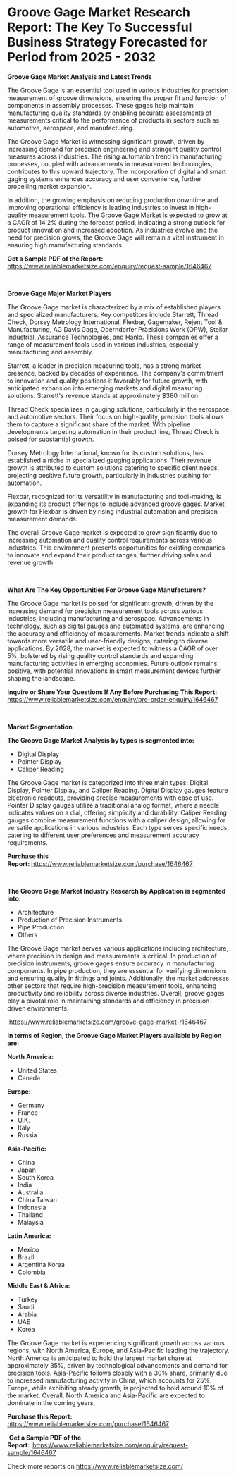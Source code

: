 <p><h1>Groove Gage Market Research Report: The Key To Successful Business Strategy Forecasted for Period from 2025 - 2032</h1></p><p><strong>Groove Gage Market Analysis and Latest Trends</strong></p>
<p><p>The Groove Gage is an essential tool used in various industries for precision measurement of groove dimensions, ensuring the proper fit and function of components in assembly processes. These gages help maintain manufacturing quality standards by enabling accurate assessments of measurements critical to the performance of products in sectors such as automotive, aerospace, and manufacturing.</p><p>The Groove Gage Market is witnessing significant growth, driven by increasing demand for precision engineering and stringent quality control measures across industries. The rising automation trend in manufacturing processes, coupled with advancements in measurement technologies, contributes to this upward trajectory. The incorporation of digital and smart gaging systems enhances accuracy and user convenience, further propelling market expansion.</p><p>In addition, the growing emphasis on reducing production downtime and improving operational efficiency is leading industries to invest in high-quality measurement tools. The Groove Gage Market is expected to grow at a CAGR of 14.2% during the forecast period, indicating a strong outlook for product innovation and increased adoption. As industries evolve and the need for precision grows, the Groove Gage will remain a vital instrument in ensuring high manufacturing standards.</p></p>
<p><strong>Get a Sample PDF of the Report:&nbsp;</strong> <a href="https://www.reliablemarketsize.com/enquiry/request-sample/1646467?utm_campaign=2744&utm_medium=2&utm_source=Github&utm_content=ia&utm_term=11042025&utm_id=groove-gage">https://www.reliablemarketsize.com/enquiry/request-sample/1646467</a></p>
<p>&nbsp;</p>
<p><strong>Groove Gage Major Market Players</strong></p>
<p><p>The Groove Gage market is characterized by a mix of established players and specialized manufacturers. Key competitors include Starrett, Thread Check, Dorsey Metrology International, Flexbar, Gagemaker, Rejent Tool & Manufacturing, AG Davis Gage, Oberndorfer Präzisions Werk (OPW), Stellar Industrial, Assurance Technologies, and Hanlo. These companies offer a range of measurement tools used in various industries, especially manufacturing and assembly.</p><p>Starrett, a leader in precision measuring tools, has a strong market presence, backed by decades of experience. The company's commitment to innovation and quality positions it favorably for future growth, with anticipated expansion into emerging markets and digital measuring solutions. Starrett's revenue stands at approximately $380 million.</p><p>Thread Check specializes in gauging solutions, particularly in the aerospace and automotive sectors. Their focus on high-quality, precision tools allows them to capture a significant share of the market. With pipeline developments targeting automation in their product line, Thread Check is poised for substantial growth.</p><p>Dorsey Metrology International, known for its custom solutions, has established a niche in specialized gauging applications. Their revenue growth is attributed to custom solutions catering to specific client needs, projecting positive future growth, particularly in industries pushing for automation.</p><p>Flexbar, recognized for its versatility in manufacturing and tool-making, is expanding its product offerings to include advanced groove gages. Market growth for Flexbar is driven by rising industrial automation and precision measurement demands.</p><p>The overall Groove Gage market is expected to grow significantly due to increasing automation and quality control requirements across various industries. This environment presents opportunities for existing companies to innovate and expand their product ranges, further driving sales and revenue growth.</p></p>
<p>&nbsp;</p>
<p><strong>What Are The Key Opportunities For Groove Gage Manufacturers?</strong></p>
<p><p>The Groove Gage market is poised for significant growth, driven by the increasing demand for precision measurement tools across various industries, including manufacturing and aerospace. Advancements in technology, such as digital gauges and automated systems, are enhancing the accuracy and efficiency of measurements. Market trends indicate a shift towards more versatile and user-friendly designs, catering to diverse applications. By 2028, the market is expected to witness a CAGR of over 5%, bolstered by rising quality control standards and expanding manufacturing activities in emerging economies. Future outlook remains positive, with potential innovations in smart measurement devices further shaping the landscape.</p></p>
<p><strong>Inquire or Share Your Questions If Any Before Purchasing This Report:</strong> <a href="https://www.reliablemarketsize.com/enquiry/pre-order-enquiry/1646467?utm_campaign=2744&utm_medium=2&utm_source=Github&utm_content=ia&utm_term=11042025&utm_id=groove-gage">https://www.reliablemarketsize.com/enquiry/pre-order-enquiry/1646467</a></p>
<p>&nbsp;</p>
<p><strong>Market Segmentation</strong></p>
<p><strong>The Groove Gage Market Analysis by types is segmented into:</strong></p>
<p><ul><li>Digital Display</li><li>Pointer Display</li><li>Caliper Reading</li></ul></p>
<p><p>The Groove Gage market is categorized into three main types: Digital Display, Pointer Display, and Caliper Reading. Digital Display gauges feature electronic readouts, providing precise measurements with ease of use. Pointer Display gauges utilize a traditional analog format, where a needle indicates values on a dial, offering simplicity and durability. Caliper Reading gauges combine measurement functions with a caliper design, allowing for versatile applications in various industries. Each type serves specific needs, catering to different user preferences and measurement accuracy requirements.</p></p>
<p><strong>Purchase this Report:&nbsp;</strong><a href="https://www.reliablemarketsize.com/purchase/1646467?utm_campaign=2744&utm_medium=2&utm_source=Github&utm_content=ia&utm_term=11042025&utm_id=groove-gage">https://www.reliablemarketsize.com/purchase/1646467</a></p>
<p>&nbsp;</p>
<p><strong>The Groove Gage Market Industry Research by Application is segmented into:</strong></p>
<p><ul><li>Architecture</li><li>Production of Precision Instruments</li><li>Pipe Production</li><li>Others</li></ul></p>
<p><p>The Groove Gage market serves various applications including architecture, where precision in design and measurements is critical. In production of precision instruments, groove gages ensure accuracy in manufacturing components. In pipe production, they are essential for verifying dimensions and ensuring quality in fittings and joints. Additionally, the market addresses other sectors that require high-precision measurement tools, enhancing productivity and reliability across diverse industries. Overall, groove gages play a pivotal role in maintaining standards and efficiency in precision-driven environments.</p></p>
<p><a href="https://www.reliablemarketsize.com/groove-gage-market-r1646467?utm_campaign=2744&utm_medium=2&utm_source=Github&utm_content=ia&utm_term=11042025&utm_id=groove-gage">&nbsp;https://www.reliablemarketsize.com/groove-gage-market-r1646467</a></p>
<p><strong>In terms of Region, the Groove Gage Market Players available by Region are:</strong></p>
<p>
    <p> <strong> North America: </strong>
        <ul>
            <li>United States</li>
            <li>Canada</li>
        </ul>
        </p> 
    <p> <strong> Europe: </strong>
        <ul>
            <li>Germany</li>
            <li>France</li>
            <li>U.K.</li>
            <li>Italy</li>
            <li>Russia</li>
        </ul>
        </p> 
    <p> <strong> Asia-Pacific: </strong>
        <ul>
            <li>China</li>
            <li>Japan</li>
            <li>South Korea</li>
            <li>India</li>
            <li>Australia</li>
            <li>China Taiwan</li>
            <li>Indonesia</li>
            <li>Thailand</li>
            <li>Malaysia</li>
        </ul>
        </p> 
    <p> <strong> Latin America: </strong>
        <ul>
            <li>Mexico</li>
            <li>Brazil</li>
            <li>Argentina Korea</li>
            <li>Colombia</li>
        </ul>
        </p> 
    <p> <strong> Middle East & Africa: </strong>
        <ul>
            <li>Turkey</li>
            <li>Saudi</li>
            <li>Arabia</li>
            <li>UAE</li>
            <li>Korea</li>
        </ul>
    </p>
    </p>
<p><p>The Groove Gage market is experiencing significant growth across various regions, with North America, Europe, and Asia-Pacific leading the trajectory. North America is anticipated to hold the largest market share at approximately 35%, driven by technological advancements and demand for precision tools. Asia-Pacific follows closely with a 30% share, primarily due to increased manufacturing activity in China, which accounts for 25%. Europe, while exhibiting steady growth, is projected to hold around 10% of the market. Overall, North America and Asia-Pacific are expected to dominate in the coming years.</p></p>
<p><strong>Purchase this Report: </strong><a href="https://www.reliablemarketsize.com/purchase/1646467?utm_campaign=2744&utm_medium=2&utm_source=Github&utm_content=ia&utm_term=11042025&utm_id=groove-gage">https://www.reliablemarketsize.com/purchase/1646467</a></p>
<p>&nbsp;<strong>Get a Sample PDF of the Report:&nbsp;&nbsp;</strong><a href="https://www.reliablemarketsize.com/enquiry/request-sample/1646467?utm_campaign=2744&utm_medium=2&utm_source=Github&utm_content=ia&utm_term=11042025&utm_id=groove-gage">https://www.reliablemarketsize.com/enquiry/request-sample/1646467</a></p>
<p><strong></strong></p>
<p>Check more reports on <a href="https://www.reliablemarketsize.com/?utm_campaign=2744&utm_medium=2&utm_source=Github&utm_content=ia&utm_term=11042025&utm_id=groove-gage">https://www.reliablemarketsize.com/</a></p>